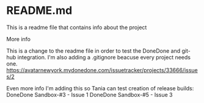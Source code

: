 # README.md

This is a readme file that contains info about the project

More info

This is a change to the readme file in order to test the DoneDone and git-hub integration. I'm also adding a .gitignore beacuse every project needs one.
https://avatarnewyork.mydonedone.com/issuetracker/projects/33666/issues/2

Even more info
I'm adding this so Tania can test creation of release builds:
DoneDone Sandbox-#3 - Issue 1
DoneDone Sandbox-#5 - Issue 3
